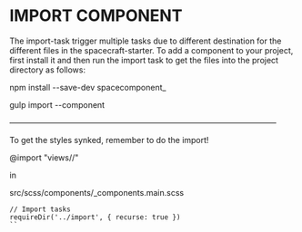 #	IMPORT COMPONENT

The import-task trigger multiple tasks due to different destination 
for the different files in the spacecraft-starter. To add a
component to your project, first install it and then run the 
import task to get the files into the project directory as follows:

npm install --save-dev spacecomponent_<componentname>

gulp import --component <componentname>

–––––––––––––––––––––––––––––––––––––––––––––––––––––––––––––––––––

To get the styles synked, remember to do the import!

@import "views/<component>/<component>"

in

src/scss/components/_components.main.scss

```
// Import tasks
requireDir('../import', { recurse: true })
``
